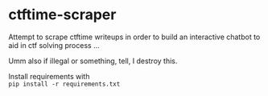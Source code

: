 # ctftime-scraper

Attempt to scrape ctftime writeups in order to build an interactive chatbot to aid in ctf solving process ...

Umm also if illegal or something, tell, I destroy this. 


Install requirements with 
<br>
```pip install -r requirements.txt```
